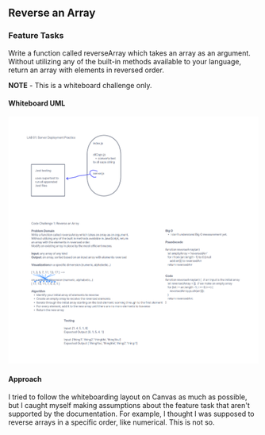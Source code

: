 ## Reverse an Array

### Feature Tasks

Write a function called reverseArray which takes an array as an argument. Without utilizing any of the built-in methods available to your language, return an array with elements in reversed order.

**NOTE** - This is a whiteboard challenge only.

#### Whiteboard UML

![UML](./images/CC1UML.png)

#### Approach

I tried to follow the whiteboarding layout on Canvas as much as possible, but I caught myself making assumptions about the feature task that aren't supported by the documentation.  For example, I thought I was supposed to reverse arrays in a specific order, like numerical.  This is not so.
